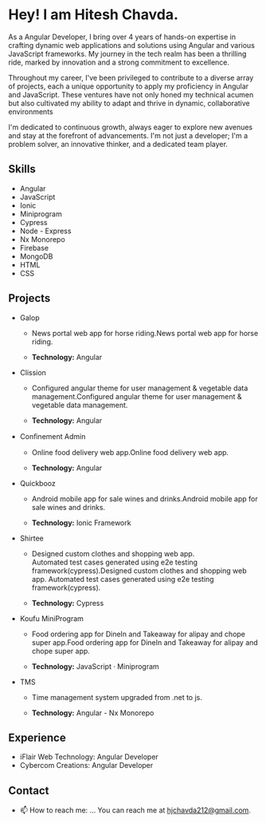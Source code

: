 

# Hey! I am Hitesh Chavda.

As a Angular Developer, I bring over 4 years of hands-on expertise in crafting dynamic web applications and solutions using Angular and various JavaScript frameworks. My journey in the tech realm has been a thrilling ride, marked by innovation and a strong commitment to excellence.

Throughout my career, I've been privileged to contribute to a diverse array of projects, each a unique opportunity to apply my proficiency in Angular and JavaScript. These ventures have not only honed my technical acumen but also cultivated my ability to adapt and thrive in dynamic, collaborative environments

I'm dedicated to continuous growth, always eager to explore new avenues and stay at the forefront of advancements. I'm not just a developer; I'm a problem solver, an innovative thinker, and a dedicated team player.


## Skills 

 - Angular
 - JavaScript 
 - Ionic 
 - Miniprogram
 - Cypress 
 - Node - Express
 - Nx Monorepo
 - Firebase
 - MongoDB
 - HTML
 - CSS

## Projects

-   Galop
    
    -  News portal web app for horse riding.News portal web app for horse riding.
            
        
    -   **Technology:**  Angular


- 
    Clission
    
     -   Configured angular theme for user management & vegetable data management.Configured angular theme for user management & vegetable data management.
            
        
    -    **Technology:**  Angular
            
        
    
-   Conﬁnement Admin
    
    -   Online food delivery web app.Online food delivery web app.
            
        
    -    **Technology:**  Angular
                    
    
-   Quickbooz
    
    -  Android mobile app for sale wines and drinks.Android mobile app for sale wines and drinks.
            
        
    - **Technology:**  Ionic Framework
            
        
    
-   Shirtee
    
    -  Designed custom clothes and shopping web app.  
            Automated test cases generated using e2e testing framework(cypress).Designed custom clothes and shopping web app. Automated test cases generated using e2e testing framework(cypress).
            
        
    - **Technology:**  Cypress

-   Koufu MiniProgram
    
    - Food ordering app for DineIn and Takeaway for alipay and chope super app.Food ordering app for DineIn and Takeaway for alipay and chope super app.
            
        
    - **Technology:**  JavaScript · Miniprogram
        
- TMS
	- Time management system upgraded from .net to js.
	
	-  **Technology:** Angular - Nx Monorepo


## Experience

- iFlair Web Technology: Angular Developer
- Cybercom Creations: Angular Developer 

## Contact

- 📫 How to reach me: ...
You can reach me at [hjchavda212@gmail.com](mailto:hjchavda212@gmail.com).
